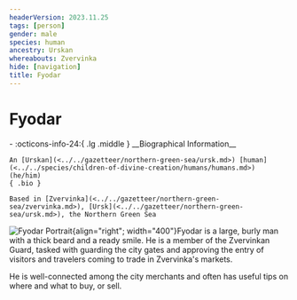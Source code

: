 ```yaml
---
headerVersion: 2023.11.25
tags: [person]
gender: male
species: human
ancestry: Urskan
whereabouts: Zvervinka
hide: [navigation]
title: Fyodar
---
```

# Fyodar
<div class="grid cards ext-narrow-margin ext-one-column" markdown>
- :octicons-info-24:{ .lg .middle } __Biographical Information__

    An [Urskan](<../../gazetteer/northern-green-sea/ursk.md>) [human](<../../species/children-of-divine-creation/humans/humans.md>) (he/him)  
    { .bio }

    Based in [Zvervinka](<../../gazetteer/northern-green-sea/zvervinka.md>), [Ursk](<../../gazetteer/northern-green-sea/ursk.md>), the Northern Green Sea
</div>


![Fyodar Portrait](../../assets/fyodar-portrait.png){align="right"; width="400"}Fyodar is a large, burly man with a thick beard and a ready smile. He is a member of the Zvervinkan Guard, tasked with guarding the city gates and approving the entry of visitors and travelers coming to trade in Zvervinka's markets. 

He is well-connected among the city merchants and often has useful tips on where and what to buy, or sell. 